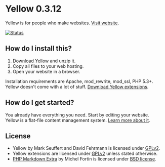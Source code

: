 Yellow 0.3.12
=============
Yellow is for people who make websites. [Visit website](http://datenstrom.se/yellow).

[![Status](https://travis-ci.org/markseu/yellowcms.svg)](https://travis-ci.org/markseu/yellowcms)

How do I install this?
----------------------
1. [Download Yellow](https://github.com/markseu/yellowcms/archive/master.zip) and unzip it.  
2. Copy all files to your web hosting.  
3. Open your website in a browser.

Installation requirements are Apache, mod_rewrite, mod_ssl, PHP 5.3+.  
Yellow doesn't come with a lot of stuff. [Download Yellow extensions](https://github.com/markseu/yellowcms-extensions). 

How do I get started?
---------------------
You already have everything you need. Start by editing your website.  
Yellow is a flat-file content management system. [Learn more about it](https://github.com/markseu/yellowcms-extensions/blob/master/documentation/english/README.md). 

License
-------
* Yellow by Mark Seuffert and David Fehrmann is licensed under [GPLv2](http://opensource.org/licenses/GPL-2.0).
* Yellow extensions are licensed under [GPLv2](http://opensource.org/licenses/GPL-2.0) unless stated otherwise.
* [PHP Markdown Extra](https://github.com/michelf/php-markdown) by Michel Fortin is licensed under [BSD license](http://opensource.org/licenses/BSD-3-Clause).